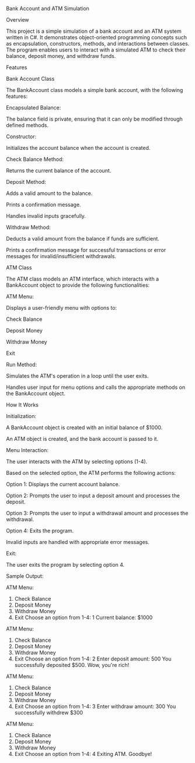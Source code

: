 Bank Account and ATM Simulation

Overview

This project is a simple simulation of a bank account and an ATM system written in C#. It demonstrates object-oriented programming concepts such as encapsulation, constructors, methods, and interactions between classes. The program enables users to interact with a simulated ATM to check their balance, deposit money, and withdraw funds.

Features

Bank Account Class

The BankAccount class models a simple bank account, with the following features:

Encapsulated Balance:

The balance field is private, ensuring that it can only be modified through defined methods.

Constructor:

Initializes the account balance when the account is created.

Check Balance Method:

Returns the current balance of the account.

Deposit Method:

Adds a valid amount to the balance.

Prints a confirmation message.

Handles invalid inputs gracefully.

Withdraw Method:

Deducts a valid amount from the balance if funds are sufficient.

Prints a confirmation message for successful transactions or error messages for invalid/insufficient withdrawals.

ATM Class

The ATM class models an ATM interface, which interacts with a BankAccount object to provide the following functionalities:

ATM Menu:

Displays a user-friendly menu with options to:

Check Balance

Deposit Money

Withdraw Money

Exit

Run Method:

Simulates the ATM's operation in a loop until the user exits.

Handles user input for menu options and calls the appropriate methods on the BankAccount object.

How It Works

Initialization:

A BankAccount object is created with an initial balance of $1000.

An ATM object is created, and the bank account is passed to it.

Menu Interaction:

The user interacts with the ATM by selecting options (1-4).

Based on the selected option, the ATM performs the following actions:

Option 1: Displays the current account balance.

Option 2: Prompts the user to input a deposit amount and processes the deposit.

Option 3: Prompts the user to input a withdrawal amount and processes the withdrawal.

Option 4: Exits the program.

Invalid inputs are handled with appropriate error messages.

Exit:

The user exits the program by selecting option 4.

Sample Output:

ATM Menu:
1. Check Balance
2. Deposit Money
3. Withdraw Money
4. Exit
Choose an option from 1-4:
1
Current balance: $1000

ATM Menu:
1. Check Balance
2. Deposit Money
3. Withdraw Money
4. Exit
Choose an option from 1-4:
2
Enter deposit amount: 500
You successfully deposited $500. Wow, you're rich!

ATM Menu:
1. Check Balance
2. Deposit Money
3. Withdraw Money
4. Exit
Choose an option from 1-4:
3
Enter withdraw amount: 300
You successfully withdrew $300

ATM Menu:
1. Check Balance
2. Deposit Money
3. Withdraw Money
4. Exit
Choose an option from 1-4:
4
Exiting ATM. Goodbye!
